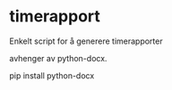 # timerapport
Enkelt script for å generere timerapporter

avhenger av python-docx.

pip install python-docx
